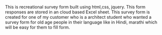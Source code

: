 This is recreational survey form built using html,css, jquery. This form responses are stored in an cloud based Excel sheet. This survey form is created for one of my customer who is a architect student who wanted a survey form for old age people in their language like in Hindi, marathi which will be easy for them to fill form. 
